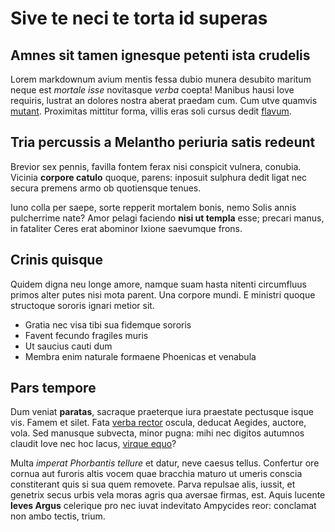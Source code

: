 # Sive te neci te torta id superas

## Amnes sit tamen ignesque petenti ista crudelis

Lorem markdownum avium mentis fessa dubio munera desubito maritum neque est
*mortale isse* novitasque *verba* coepta! Manibus hausi Iove requiris, lustrat
an dolores nostra aberat praedam cum. Cum utve quamvis [mutant](#ipsumque-nata).
Proximitas mittitur forma, villis eras soli cursus dedit
[flavum](#sanguine-superosque-adgrediar).

## Tria percussis a Melantho periuria satis redeunt

Brevior sex pennis, favilla fontem ferax nisi conspicit vulnera, conubia.
Vicinia **corpore catulo** quoque, parens: inposuit sulphura dedit ligat nec
secura premens armo ob quotiensque tenues.

Iuno colla per saepe, sorte repperit mortalem bonis, nemo Solis annis
pulcherrime nate? Amor pelagi faciendo **nisi ut templa** esse; precari manus,
in fataliter Ceres erat abominor Ixione saevumque frons.

## Crinis quisque

Quidem digna neu longe amore, namque suam hasta nitenti circumfluus primos alter
putes nisi mota parent. Una corpore mundi. E ministri quoque structoque sororis
ignari metior sit.

- Gratia nec visa tibi sua fidemque sororis
- Favent fecundo fragiles muris
- Ut saucius cauti dum
- Membra enim naturale formaene Phoenicas et venabula

## Pars tempore

Dum veniat **paratas**, sacraque praeterque iura praestate pectusque isque vis.
Famem et silet. Fata [verba rector](#siqua-male-aetas) oscula, deducat Aegides,
auctore, vola. Sed manusque subvecta, minor pugna: mihi nec digitos autumnos
claudit Iove nec hoc lacus, [virque equo](#iaculatur)?

Multa *imperat Phorbantis tellure* et datur, neve caesus tellus. Confertur ore
cornua aut furoris altis vocem quae bracchia maturo ut umeris conscia
constiterant quis si sua quem removete. Parva repulsae alis, iussit, et genetrix
secus urbis vela moras agris qua aversae firmas, est. Aquis lucente **leves
Argus** celerique pro nec iuvat indevitato Ampycides reor: conclamat non ambo
tectis, trium.
